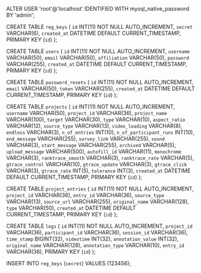 ALTER USER 'root'@'localhost' IDENTIFIED WITH mysql_native_password BY 'admin';

CREATE TABLE `reg_keys` (
    `id` INT(11) NOT NULL AUTO_INCREMENT,
    `secret` VARCHAR(6),
    `created_at` DATETIME DEFAULT CURRENT_TIMESTAMP,
    PRIMARY KEY (`id`)
);

CREATE TABLE `users` (
    `id` INT(11) NOT NULL AUTO_INCREMENT,
    `username` VARCHAR(50),
    `email` VARCHAR(50),
    `affiliation` VARCHAR(50),
    `password` VARCHAR(255),
    `created_at` DATETIME DEFAULT CURRENT_TIMESTAMP,
    PRIMARY KEY (`id`)
);

CREATE TABLE `password_resets` (
    `id` INT(11) NOT NULL AUTO_INCREMENT,
    `email` VARCHAR(50),
    `token` VARCHAR(255),
    `created_at` DATETIME DEFAULT CURRENT_TIMESTAMP,
    PRIMARY KEY (`id`)
);

CREATE TABLE `projects` (
    `id` INT(11) NOT NULL AUTO_INCREMENT,
    `username` VARCHAR(50),
    `project_id` VARCHAR(36),
    `project_name` VARCHAR(100),
    `target` VARCHAR(30),
    `type` VARCHAR(10),
    `aspect_ratio` VARCHAR(12),
    `source_type` VARCHAR(13),
    `video_loading` VARCHAR(8),
    `endless` VARCHAR(3),
    `n_of_entries` INT(10),
    `n_of_participant_runs` INT(10),
    `end_message` VARCHAR(255),
    `survey_link` VARCHAR(255),
    `sound` VARCHAR(3),
    `start_message` VARCHAR(255),
    `archived` VARCHAR(5),
    `upload_message` VARCHAR(500),
    `autofill_id` VARCHAR(11),
    `monochrome` VARCHAR(3),
    `ranktrace_smooth` VARCHAR(3),
    `ranktrace_rate` VARCHAR(5),
    `gtrace_control` VARCHAR(10),
    `gtrace_update` VARCHAR(3),
    `gtrace_click` VARCHAR(3),
    `gtrace_rate` INT(5),
    `tolerance` INT(3),
    `created_at` DATETIME DEFAULT CURRENT_TIMESTAMP,
    PRIMARY KEY (`id`)
);

CREATE TABLE `project_entries` (
    `id` INT(11) NOT NULL AUTO_INCREMENT,
    `project_id` VARCHAR(36),
    `entry_id` VARCHAR(36),
    `source_type` VARCHAR(13),
    `source_url` VARCHAR(255),
    `original_name` VARCHAR(128),
    `type` VARCHAR(50),
    `created_at` DATETIME DEFAULT CURRENT_TIMESTAMP,
    PRIMARY KEY (`id`)
);

CREATE TABLE `logs` (
    `id` INT(11) NOT NULL AUTO_INCREMENT,
    `project_id` VARCHAR(36),
    `participant_id` VARCHAR(36),
    `session_id` VARCHAR(36),
    `time_stamp` BIGINT(32),
    `videotime` INT(32),
    `annotation_value` INT(32),
    `original_name` VARCHAR(128),
    `annotation_type` VARCHAR(10),
    `entry_id` VARCHAR(36),
    PRIMARY KEY (`id`)
);

INSERT INTO `reg_keys` (`secret`) VALUES (123456);